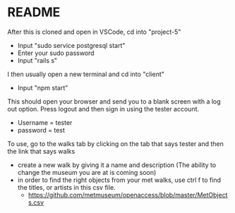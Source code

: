 # README
After this is cloned and open in VSCode, cd into "project-5"
 - Input "sudo service postgresql start"
 - Enter your sudo password
 - Input "rails s"
 
I then usually open a new terminal and cd into "client"
- Input "npm start"

This should open your browser and send you to a blank screen with a log out option. Press logout and then sign in using the tester account.
  - Username = tester
  - password = test

To use, go to the walks tab by clicking on the tab that says tester and then the link that says walks
  - create a new walk by giving it a name and description (The ability to change the museum you are at is coming soon)
  - in order to find the right objects from your met walks, use ctrl f to find the titles, or artists in this csv file.
    - https://github.com/metmuseum/openaccess/blob/master/MetObjects.csv
